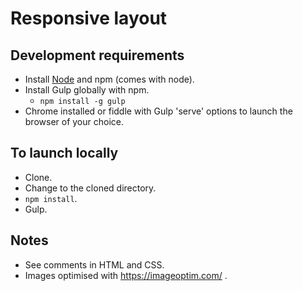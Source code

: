 # Responsive layout

## Development requirements
* Install [Node](http://nodejs.org/) and npm (comes with node).
* Install Gulp globally with npm.
  * `npm install -g gulp`
* Chrome installed or fiddle with Gulp 'serve' options to launch the browser of your choice.

## To launch locally
* Clone.
* Change to the cloned directory.
* `npm install`.
* Gulp.

## Notes
* See comments in HTML and CSS.
* Images optimised with https://imageoptim.com/ .
